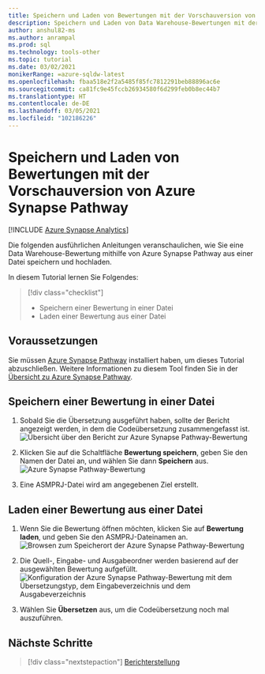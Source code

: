 ```yaml
---
title: Speichern und Laden von Bewertungen mit der Vorschauversion von Azure Synapse Pathway
description: Speichern und Laden von Data Warehouse-Bewertungen mit der Vorschauversion von Azure Synapse Pathway
author: anshul82-ms
ms.author: anrampal
ms.prod: sql
ms.technology: tools-other
ms.topic: tutorial
ms.date: 03/02/2021
monikerRange: =azure-sqldw-latest
ms.openlocfilehash: fbaa518e2f2a5485f85fc7812291beb88896ac6e
ms.sourcegitcommit: ca81fc9e45fccb26934580f6d299feb0b8ec44b7
ms.translationtype: HT
ms.contentlocale: de-DE
ms.lasthandoff: 03/05/2021
ms.locfileid: "102186226"
---
```

# <a name="save-and-load-assessments-with-azure-synapse-pathway-preview"></a>Speichern und Laden von Bewertungen mit der Vorschauversion von Azure Synapse Pathway
[!INCLUDE [Azure Synapse Analytics](../../includes/applies-to-version/asa.md)]

Die folgenden ausführlichen Anleitungen veranschaulichen, wie Sie eine Data Warehouse-Bewertung mithilfe von Azure Synapse Pathway aus einer Datei speichern und hochladen.

In diesem Tutorial lernen Sie Folgendes:

> [!div class="checklist"]
> * Speichern einer Bewertung in einer Datei
> * Laden einer Bewertung aus einer Datei

## <a name="prerequisites"></a>Voraussetzungen

Sie müssen [Azure Synapse Pathway](synapse-pathway-download.md) installiert haben, um dieses Tutorial abzuschließen. Weitere Informationen zu diesem Tool finden Sie in der [Übersicht zu Azure Synapse Pathway](azure-synapse-pathway-overview.md).

## <a name="saving-an-assessment-to-a-file"></a>Speichern einer Bewertung in einer Datei

1. Sobald Sie die Übersetzung ausgeführt haben, sollte der Bericht angezeigt werden, in dem die Codeübersetzung zusammengefasst ist. ![Übersicht über den Bericht zur Azure Synapse Pathway-Bewertung](./media/tutorial-save-load-assessment/report-overview.png)
1. Klicken Sie auf die Schaltfläche **Bewertung speichern**, geben Sie den Namen der Datei an, und wählen Sie dann **Speichern** aus.
![Azure Synapse Pathway-Bewertung](./media/tutorial-save-load-assessment/save-assessment.png)

1. Eine ASMPRJ-Datei wird am angegebenen Ziel erstellt.

## <a name="loading-an-assessment-from-a-file"></a>Laden einer Bewertung aus einer Datei

1. Wenn Sie die Bewertung öffnen möchten, klicken Sie auf **Bewertung laden**, und geben Sie den ASMPRJ-Dateinamen an. ![Browsen zum Speicherort der Azure Synapse Pathway-Bewertung](./media/tutorial-save-load-assessment/browse-location.png)

1. Die Quell-, Eingabe- und Ausgabeordner werden basierend auf der ausgewählten Bewertung aufgefüllt.
![Konfiguration der Azure Synapse Pathway-Bewertung mit dem Übersetzungstyp, dem Eingabeverzeichnis und dem Ausgabeverzeichnis](./media/tutorial-save-load-assessment/load-assessment.png)
1. Wählen Sie **Übersetzen** aus, um die Codeübersetzung noch mal auszuführen.

## <a name="next-steps"></a>Nächste Schritte

> [!div class="nextstepaction"]
> [Berichterstellung](report-generation.md)
